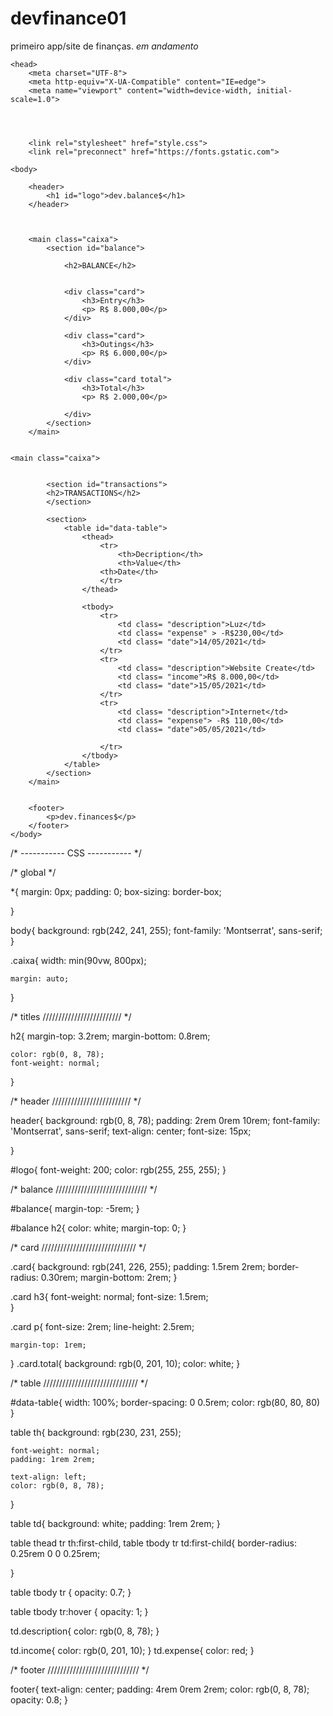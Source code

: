 # devfinance01
primeiro app/site de finanças. *em andamento*


<!DOCTYPE html>
<html lang="en">
    
    <head>
        <meta charset="UTF-8">
        <meta http-equiv="X-UA-Compatible" content="IE=edge">
        <meta name="viewport" content="width=device-width, initial-scale=1.0">

        

        
        <link rel="stylesheet" href="style.css">
        <link rel="preconnect" href="https://fonts.gstatic.com">
<link href="https://fonts.googleapis.com/css2?family=Montserrat&display=swap" rel="stylesheet">
        <title>dev.finances$</title>

    <body>
        
        <header>
            <h1 id="logo">dev.balance$</h1>
        </header>
    
            

        <main class="caixa">
            <section id="balance">

                <h2>BALANCE</h2>


                <div class="card">
                    <h3>Entry</h3>
                    <p> R$ 8.000,00</p>
                </div>

                <div class="card">
                    <h3>Outings</h3>
                    <p> R$ 6.000,00</p>
                </div>

                <div class="card total">
                    <h3>Total</h3>
                    <p> R$ 2.000,00</p>

                </div>
            </section>
        </main>


    <main class="caixa">


            <section id="transactions">
            <h2>TRANSACTIONS</h2>
            </section>

            <section>
                <table id="data-table">
                    <thead>
                        <tr>
                            <th>Decription</th>
                            <th>Value</th>
                        <th>Date</th>
                        </tr>
                    </thead>

                    <tbody>
                        <tr>
                            <td class= "description">Luz</td>
                            <td class= "expense" > -R$230,00</td>
                            <td class= "date">14/05/2021</td>
                        </tr>
                        <tr>
                            <td class= "description">Website Create</td>
                            <td class= "income">R$ 8.000,00</td>
                            <td class= "date">15/05/2021</td>
                        </tr>
                        <tr>
                            <td class= "description">Internet</td>
                            <td class= "expense"> -R$ 110,00</td>
                            <td class= "date">05/05/2021</td>

                        </tr>
                    </tbody>
                </table>
            </section>
        </main>


        <footer>
            <p>dev.finances$</p>
        </footer>
    </body>

</html>

/* ----------- CSS ----------- */



/* global */

*{
    margin: 0px; 
    padding: 0;
    box-sizing: border-box;
    
}

body{
    background: rgb(242, 241, 255);
    font-family: 'Montserrat', sans-serif;
}

.caixa{
    width: min(90vw, 800px);

    margin: auto;
}

/* titles ///////////////////////// */

h2{
    margin-top: 3.2rem;
    margin-bottom: 0.8rem;

    color: rgb(0, 8, 78);
    font-weight: normal;
}


/* header ///////////////////////// */

header{
    background: rgb(0, 8, 78);
    padding: 2rem 0rem 10rem;
    font-family: 'Montserrat', sans-serif;
    text-align: center;
    font-size: 15px;
    
}

#logo{
    font-weight: 200;
    color: rgb(255, 255, 255);
}


/* balance ///////////////////////////// */

#balance{
    margin-top: -5rem;
}

#balance h2{
    color: white;
    margin-top: 0;
}

/* card ////////////////////////////// */

.card{
    background: rgb(241, 226, 255);
    padding: 1.5rem 2rem;
    border-radius: 0.30rem;
    margin-bottom: 2rem;
}

.card h3{
    font-weight: normal;
    font-size: 1.5rem;  
}

.card p{
    font-size: 2rem;
    line-height: 2.5rem;

    margin-top: 1rem;
}
.card.total{
    background: rgb(0, 201, 10);
    color: white;
}

/* table ////////////////////////////// */

#data-table{
    width: 100%;
    border-spacing: 0 0.5rem;
    color: rgb(80, 80, 80)
}

table th{
    background: rgb(230, 231, 255);
    
    font-weight: normal;
    padding: 1rem 2rem;

    text-align: left;
    color: rgb(0, 8, 78);
}

table td{
    background: white;
    padding: 1rem 2rem;
}

table thead tr th:first-child,
table tbody tr td:first-child{
    border-radius: 0.25rem 0 0 0.25rem;

}

table tbody tr {
    opacity: 0.7;
}

table tbody tr:hover {
    opacity: 1;
}

td.description{
    color: rgb(0, 8, 78);
}

td.income{
    color: rgb(0, 201, 10);
}
td.expense{
    color: red;
}

/* footer ///////////////////////////// */

footer{
    text-align: center;
    padding: 4rem 0rem 2rem;
    color: rgb(0, 8, 78);
    opacity: 0.8;
}
